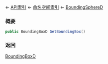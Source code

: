 ← [API索引](Api-Index) ← [命名空间索引](Namespace-Index) ← [BoundingSphereD](VRageMath.BoundingSphereD)

### 概要

```csharp
public BoundingBoxD GetBoundingBox()
```



### 返回

[BoundingBoxD](VRageMath.BoundingBoxD)



